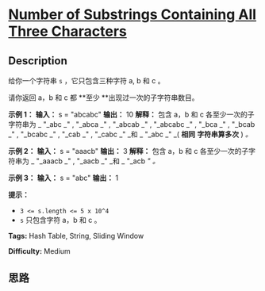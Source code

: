 # [Number of Substrings Containing All Three Characters][title]

## Description

给你一个字符串 `s` ，它只包含三种字符 a, b 和 c 。

请你返回 a，b 和 c 都  **至少  **出现过一次的子字符串数目。



**示例 1：**
            **输入：** s = "abcabc"    **输出：** 10    **解释：** 包含 a，b 和 c 各至少一次的子字符串为 _ "_abc _" , "_abca _" , "_abcab _" , "_abcabc _" , "_bca _" , "_bcab _" , "_bcabc _" , "_cab _" , "_cabc _" _和 _ "_abc _" _( **相同** **字符串算多次** ) _。_    

**示例 2：**
            **输入：** s = "aaacb"    **输出：** 3    **解释：** 包含 a，b 和 c 各至少一次的子字符串为 _ "_aaacb _" , "_aacb _" _和 _ "_acb _" 。_    

**示例 3：**
            **输入：** s = "abc"    **输出：** 1    



**提示：**

  * `3 <= s.length <= 5 x 10^4`
  * `s` 只包含字符 a，b 和 c 。


**Tags:** Hash Table, String, Sliding Window

**Difficulty:** Medium

## 思路

[title]: https://leetcode-cn.com/problems/number-of-substrings-containing-all-three-characters
